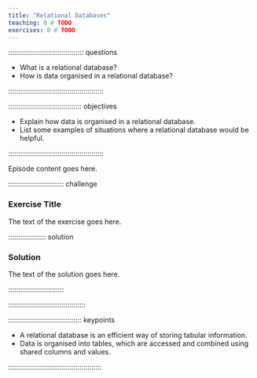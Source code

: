 ```yaml
---
title: "Relational Databases"
teaching: 0 # TODO
exercises: 0 # TODO
---
```


:::::::::::::::::::::::::::::::::::::: questions 

- What is a relational database?
- How is data organised in a relational database?

::::::::::::::::::::::::::::::::::::::::::::::::

::::::::::::::::::::::::::::::::::::: objectives

- Explain how data is organised in a relational database.
- List some examples of situations where a relational database would be helpful.

::::::::::::::::::::::::::::::::::::::::::::::::

Episode content goes here.

:::::::::::::::::::::::::::: challenge

### Exercise Title
The text of the exercise goes here.

::::::::::::::::::: solution

### Solution
The text of the solution goes here.

::::::::::::::::::::::::::::

:::::::::::::::::::::::::::::::::::::::


::::::::::::::::::::::::::::::::::::: keypoints

- A relational database is an efficient way of storing tabular information.
- Data is organised into tables, which are accessed and combined using shared columns and values.

:::::::::::::::::::::::::::::::::::::::::::::::

